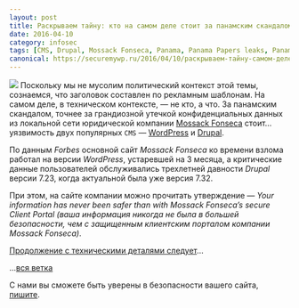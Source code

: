 ```yaml
---
layout: post
title: Раскрываем тайну: кто на самом деле стоит за панамским скандалом
date: 2016-04-10
category: infosec
tags: [CMS, Drupal, Mossack Fonseca, Panama, Panama Papers leaks, PanamaGate, panamapapers, panamatech, Wordpress, Панамский скандал, Панамское досье]
canonical: https://securemywp.ru/2016/04/10/раскрываем-тайну-самом-деле-сто/
---
```


![](https://i1.wp.com/securemywp.ru/files/2016/04/mossack-fonseca-t-shirt.jpg) Поскольку мы не мусолим политический контекст этой темы, сознаемся, что заголовок составлен по рекламным шаблонам. На самом деле, в техническом контексте, — не кто, а что. За панамским скандалом, точнее за грандиозной утечкой конфиденциальных данных из локальной сети юридической компании [Mossack Fonseca](http://www.mossfon.com/) стоит… уязвимость двух популярных `CMS` — [WordPress](https://ru.wordpress.org/) и [Drupal](https://www.drupal.org/).

По данным *Forbes* основной сайт *Mossack Fonseca* ко времени взлома работал на версии *WordPress*, устаревшей на 3 месяца, а критические данные пользователей обслуживались трехлетней давности *Drupal* версии 7.23, когда актуальной была уже версия 7.32.

При этом, на сайте компании можно прочитать утверждение — *Your information has never been safer than with Mossack Fonseca’s secure Client Portal (ваша информация никогда не была в большей безопасности, чем с защищенным клиентским порталом компании *Mossack Fonseca*)*.

[Продолжение с техническими деталями следует](https://securemywp.ru/2016/04/11/панамском-деле-не-обошлось-без-револ/)…

 …[вся ветка](https://securemywp.ru/tag/PanamaGate)

С нами вы сможете быть уверены в безопасности вашего сайта, [пишите](https://rifco.ru/contact/).
